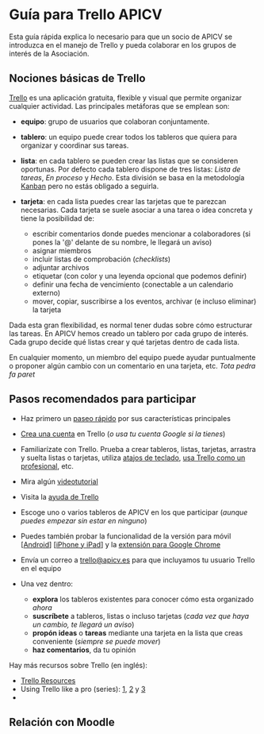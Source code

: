 # Guía para Trello APICV

Esta guía rápida explica lo necesario para que un socio de APICV se introduzca
en el manejo de Trello y pueda colaborar en los grupos de interés de la
Asociación.

## Nociones básicas de Trello

[Trello](https://trello.com) es una aplicación gratuita, flexible y visual que
permite organizar cualquier actividad. Las principales metáforas que se emplean
son:

* **equipo**: grupo de usuarios que colaboran conjuntamente.
* **tablero**: un equipo puede crear todos los tableros que quiera para organizar y
 coordinar sus tareas.
* **lista**: en cada tablero se pueden crear las listas que se consideren oportunas.
 Por defecto cada tablero dispone de tres listas: *Lista de tareas*, *En
proceso* y *Hecho*. Esta división se basa en la metodología
[Kanban](https://es.wikipedia.org/wiki/Kanban) pero no estás obligado a
seguirla.
* **tarjeta**: en cada lista puedes crear las tarjetas que te parezcan necesarias.
 Cada tarjeta se suele asociar a una tarea o idea concreta y tiene la posibilidad de:

  * escribir comentarios donde puedes mencionar a colaboradores (si pones la '@' delante de su nombre, le llegará un aviso)
  * asignar miembros
  * incluir listas de comprobación (*checklists*)
  * adjuntar archivos
  * etiquetar (con color y una leyenda opcional que podemos definir)
  * definir una fecha de vencimiento (conectable a un calendario externo)
  * mover, copiar, suscribirse a los eventos, archivar (e incluso eliminar) la tarjeta

Dada esta gran flexibilidad, es normal tener dudas sobre cómo estructurar las
tareas. En APICV hemos creado un tablero por cada grupo de interés. Cada grupo
decide qué listas crear y qué tarjetas dentro de cada lista.

En cualquier momento, un miembro del equipo puede ayudar puntualmente o proponer
algún cambio con un comentario en una tarjeta, etc. *Tota pedra fa paret*

## Pasos recomendados para participar

* Haz primero un [paseo rápido](https://trello.com/tour) por sus características principales
* [Crea una cuenta](https://trello.com/signup) en Trello (*o usa tu cuenta Google si la tienes*)
* Familiarízate con Trello. Prueba a crear tableros, listas, tarjetas, arrastra y suelta listas o tarjetas, utiliza [atajos de teclado](https://trello.com/shortcuts), [usa Trello como un profesional](http://help.trello.com/article/734-how-to-use-trello-like-a-pro), etc.
* Mira algún [videotutorial](https://youtu.be/2lFY7E_bLvg)
* Visita la [ayuda de Trello](http://help.trello.com/)
* Escoge uno o varios tableros de APICV en los que participar (*aunque puedes empezar sin estar en ninguno*)
* Puedes también probar la funcionalidad de la versión para móvil [[Android](https://play.google.com/store/apps/details?id=com.trello)] [[iPhone y iPad](https://itunes.apple.com/app/trello-organize-anything/id461504587)] y la [extensión para Google Chrome](https://chrome.google.com/webstore/detail/trello/dmdidbedhnbabookbkpkgomahnocimke)
* Envía un correo a trello@apicv.es para que incluyamos tu usuario Trello en el equipo
* Una vez dentro:

  * **explora** los tableros existentes para conocer cómo esta organizado *ahora*
  * **suscríbete** a tableros, listas o incluso tarjetas (*cada vez que haya un cambio, te llegará un aviso*)
  * **propón ideas** o **tareas** mediante una tarjeta en la lista que creas conveniente (*siempre se puede mover*)
  * **haz comentarios**, da tu opinión
 
Hay más recursos sobre Trello (en inglés):

* [Trello Resources](https://trello.com/b/nPNSBZjB)
* Using Trello like a pro (series): [1](http://blog.trello.com/how-to-use-trello-like-a-pro/), [2](http://blog.trello.com/using-trello-like-a-pro-part-2/) y [3](http://blog.trello.com/using-trello-like-a-pro-part-3/)
* 

## Relación con Moodle

